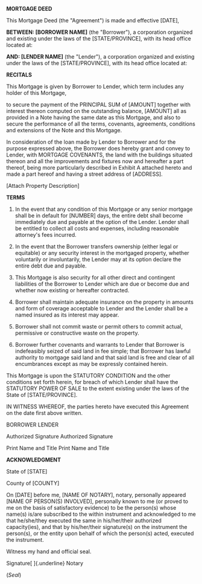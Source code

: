 **MORTGAGE DEED**

This Mortgage Deed (the "Agreement") is made and effective \[DATE\],

**BETWEEN: \[BORROWER NAME\]** (the \"Borrower\"), a corporation
organized and existing under the laws of the \[STATE/PROVINCE\], with
its head office located at:

**AND: \[LENDER NAME\]** (the \"Lender\"), a corporation organized and
existing under the laws of the \[STATE/PROVINCE\], with its head office
located at:

**RECITALS**

This Mortgage is given by Borrower to Lender, which term includes any
holder of this Mortgage,

to secure the payment of the PRINCIPAL SUM of \[AMOUNT\] together with
interest thereon computed on the outstanding balance, \[AMOUNT\] all as
provided in a Note having the same date as this Mortgage, and also to
secure the performance of all the terms, covenants, agreements,
conditions and extensions of the Note and this Mortgage.

In consideration of the loan made by Lender to Borrower and for the
purpose expressed above, the Borrower does hereby grant and convey to
Lender, with MORTGAGE COVENANTS, the land with the buildings situated
thereon and all the improvements and fixtures now and hereafter a part
thereof, being more particularly described in Exhibit A attached hereto
and made a part hereof and having a street address of \[ADDRESS\].

\[Attach Property Description\]

**TERMS**

1.  In the event that any condition of this Mortgage or any senior
    mortgage shall be in default for \[NUMBER\] days, the entire debt
    shall become immediately due and payable at the option of the
    Lender. Lender shall be entitled to collect all costs and expenses,
    including reasonable attorney\'s fees incurred.

2.  In the event that the Borrower transfers ownership (either legal or
    equitable) or any security interest in the mortgaged property,
    whether voluntarily or involuntarily, the Lender may at its option
    declare the entire debt due and payable.

3.  This Mortgage is also security for all other direct and contingent
    liabilities of the Borrower to Lender which are due or become due
    and whether now existing or hereafter contracted.

4.  Borrower shall maintain adequate insurance on the property in
    amounts and form of coverage acceptable to Lender and the Lender
    shall be a named insured as its interest may appear.

5.  Borrower shall not commit waste or permit others to commit actual,
    permissive or constructive waste on the property.

6.  Borrower further covenants and warrants to Lender that Borrower is
    indefeasibly seized of said land in fee simple; that Borrower has
    lawful authority to mortgage said land and that said land is free
    and clear of all encumbrances except as may be expressly contained
    herein.

This Mortgage is upon the STATUTORY CONDITION and the other conditions
set forth herein, for breach of which Lender shall have the STATUTORY
POWER OF SALE to the extent existing under the laws of the State of
\[STATE/PROVINCE\].

IN WITNESS WHEREOF, the parties hereto have executed this Agreement on
the date first above written.

BORROWER LENDER

Authorized Signature Authorized Signature

Print Name and Title Print Name and Title

**ACKNOWLEDGMENT**

State of \[STATE\]

County of \[COUNTY\]

On \[DATE\] before me, \[NAME OF NOTARY\], notary, personally appeared
\[NAME OF PERSON(S) INVOLVED\], personally known to me (or proved to me
on the basis of satisfactory evidence) to be the person(s) whose name(s)
is/are subscribed to the within instrument and acknowledged to me that
he/she/they executed the same in his/her/their authorized capacity(ies),
and that by his/her/their signature(s) on the instrument the person(s),
or the entity upon behalf of which the person(s) acted, executed the
instrument.

Witness my hand and official seal.

Signature[ ]{.underline} Notary

(*Seal*)
